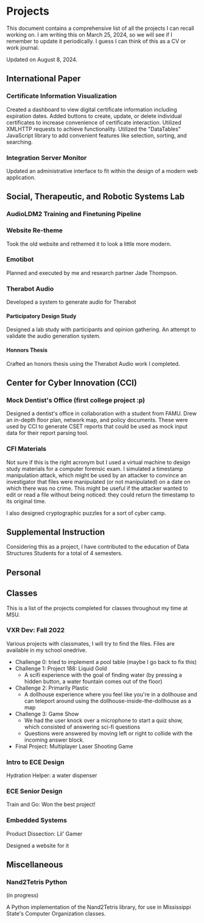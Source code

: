 # Projects

This document contains a comprehensive list of all the projects I can recall working on. I am writing this on March 25, 2024, so we will see if I remember to update it periodically. I guess I can think of this as a CV or work journal.

Updated on August 8, 2024.

## International Paper

### Certificate Information Visualization

Created a dashboard to view digital certificate information including expiration dates. Added buttons to create, update, or delete individual certificates to increase convenience of certificate interaction. Utilized XMLHTTP requests to achieve functionality. Utilized the "DataTables" JavaScript library to add convenient features like selection, sorting, and searching.

### Integration Server Monitor

Updated an administrative interface to fit within the design of a modern web application.

## Social, Therapeutic, and Robotic Systems Lab

### AudioLDM2 Training and Finetuning Pipeline

### Website Re-theme

Took the old website and rethemed it to look a little more modern.

### Emotibot

Planned and executed by me and research partner Jade Thompson.

### Therabot Audio

Developed a system to generate audio for Therabot

#### Participatory Design Study

Designed a lab study with participants and opinion gathering. An attempt to validate the audio generation system.

#### Honnors Thesis

Crafted an honors thesis using the Therabot Audio work I completed.

## Center for Cyber Innovation (CCI)

### Mock Dentist's Office (first college project :p)

Designed a dentist's office in collaboration with a student from FAMU. Drew an in-depth floor plan, network map, and policy documents. These were used by CCI to generate CSET reports that could be used as mock input data for their report parsing tool.

### CFI Materials

Not sure if this is the right acronym but I used a virtual machine to design study materials for a computer forensic exam. I simulated a timestamp manipulation attack, which might be used by an attacker to convince an investigator that files were manipulated (or not manipulated) on a date on which there was no crime. This might be useful if the attacker wanted to edit or read a file without being noticed: they could return the timestamp to its original time.

I also designed cryptographic puzzles for a sort of cyber camp.

## Supplemental Instruction

Considering this as a project, I have contributed to the education of Data Structures Students for a total of 4 semesters.

## Personal

## Classes

This is a list of the projects completed for classes throughout my time at MSU.

### VXR Dev: Fall 2022

Various projects with classmates, I will try to find the files. Files are available in my school onedrive.

- Challenge 0: tried to implement a pool table (maybe I go back to fix this)
- Challenge 1: Project 188: Liquid Gold
  - A scifi experience with the goal of finding water (by pressing a hidden button, a water fountain comes out of the floor)
- Challenge 2: Primarily Plastic
  - A dollhouse experience where you feel like you're in a dollhouse and can teleport around using the dollhouse-inside-the-dollhouse as a map
- Challenge 3: Game Show
  - We had the user knock over a microphone to start a quiz show, which consisted of answering sci-fi questions
  - Questions were answered by moving left or right to collide with the incoming answer block.
- Final Project: Multiplayer Laser Shooting Game

### Intro to ECE Design

Hydration Helper: a water dispenser

### ECE Senior Design

Train and Go: Won the best project!

### Embedded Systems

Product Dissection: Lil' Gamer

Designed a website for it

## Miscellaneous

### Nand2Tetris Python

(in progress)

A Python implementation of the Nand2Tetris library, for use in Mississippi State's Computer Organization classes.
